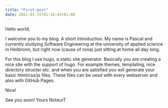 ```yaml
---
title: "First post"
date: 2021-01-31T01:18:43+01:00
---
```


Hello world,

I welcome you to my blog. A short introduction. My name is Pascal and currently studying Software Engineering at the university of applied science in Heilbronn, but right now (cause of rona) just sitting at home all day long.

For this blog I use hugo, a static site generator. Basically you are creating a nice site with the support of hugo. For example themes, templating, nice directory structer etc. and when you are satisfied you will generate your basic html/css/js files. These files can be uesd with every webserver and also with GitHub Pages.

Nice!

See you soon!
Yours NoteurT
